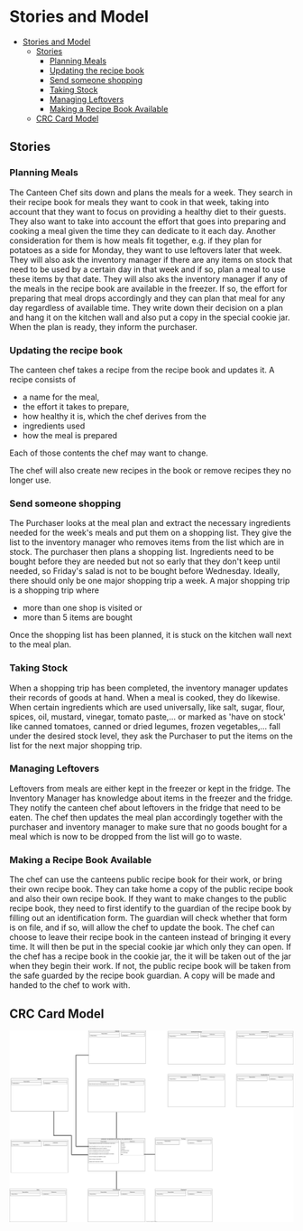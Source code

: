 # Stories and Model

- [Stories and Model](#stories-and-model)
  - [Stories](#stories)
    - [Planning Meals](#planning-meals)
    - [Updating the recipe book](#updating-the-recipe-book)
    - [Send someone shopping](#send-someone-shopping)
    - [Taking Stock](#taking-stock)
    - [Managing Leftovers](#managing-leftovers)
    - [Making a Recipe Book Available](#making-a-recipe-book-available)
  - [CRC Card Model](#crc-card-model)

## Stories

### Planning Meals

The Canteen Chef sits down and plans the meals for a week. They search in their recipe book for meals they want to cook in that week, taking into account that they want to focus on providing a healthy diet to their guests.
They also want to take into account the effort that goes into preparing and cooking a meal given the time they can dedicate to it each day.
Another consideration for them is how meals fit together, e.g. if they plan for potatoes as a side for Monday, they want to use leftovers later that week.
They will also ask the inventory manager if there are any items on stock that need to be used by a certain day in that week and if so, plan a meal to use these items by that date.
They will also aks the inventory manager if any of the meals in the recipe book are available in the freezer. If so, the effort for preparing that meal drops accordingly and they can plan that meal for any day regardless of available time.
They write down their decision on a plan and hang it on the kitchen wall and also put a copy in the special cookie jar. When the plan is ready, they inform the purchaser.

### Updating the recipe book

The canteen chef takes a recipe from the recipe book and updates it. A recipe consists of

- a name for the meal,
- the effort it takes to prepare,
- how healthy it is, which the chef derives from the
- ingredients used
- how the meal is prepared

Each of those contents the chef may want to change.

The chef will also create new recipes in the book or remove recipes they no longer use.

### Send someone shopping

The Purchaser looks at the meal plan and extract the necessary ingredients needed for the week's meals and put them on a shopping list. They give the list to the inventory manager who removes items from the list which are in stock. The purchaser then plans a shopping list. Ingredients need to be bought before they are needed but not so early that they don't keep until needed, so Friday's salad is not to be bought before Wednesday. Ideally, there should only be one major shopping trip a week. A major shopping trip is a shopping trip where

- more than one shop is visited or
- more than 5 items are bought

Once the shopping list has been planned, it is stuck on the kitchen wall next to the meal plan.

### Taking Stock

When a shopping trip has been completed, the inventory manager updates their records of goods at hand. When a meal is cooked, they do likewise. When certain ingredients which are used universally, like salt, sugar, flour, spices, oil, mustard, vinegar, tomato paste,... or marked as 'have on stock' like canned tomatoes, canned or dried legumes, frozen vegetables,... fall under the desired stock level, they ask the Purchaser to put the items on the list for the next major shopping trip.

### Managing Leftovers

Leftovers from meals are either kept in the freezer or kept in the fridge. The Inventory Manager has knowledge about items in the freezer and the fridge. They notify the canteen chef about leftovers in the fridge that need to be eaten. The chef then updates the meal plan accordingly together with the purchaser and inventory manager to make sure that no goods bought for a meal which is now to be dropped from the list will go to waste.

### Making a Recipe Book Available

The chef can use the canteens public recipe book for their work, or bring their own recipe book. They can take home a copy of the public recipe book and also their own recipe book.
If they want to make changes to the public recipe book, they need to first identify to the guardian of the recipe book by filling out an identification form. The guardian will check whether that form is on file, and if so, will allow the chef to update the book.
The chef can choose to leave their recipe book in the canteen instead of bringing it every time. It will then be put in the special cookie jar which only they can open.
If the chef has a recipe book in the cookie jar, the it will be taken out of the jar when they begin their work. If not, the public recipe book will be taken from the safe guarded by the recipe book guardian. A copy will be made and handed to the chef to work with.

## CRC Card Model

![CRC Card Model](CRC-cards.drawio.svg)